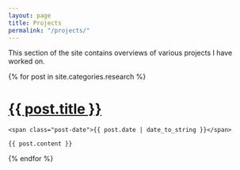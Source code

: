 ```yaml
---
layout: page
title: Projects
permalink: "/projects/"
---
```


This section of the site contains overviews of various projects I have worked on.

<div class="posts">
  {% for post in site.categories.research %}
  <div class="post">
    <h1 class="post-title">
      <a href="{{ post.url }}">
        {{ post.title }}
      </a>
    </h1>

    <span class="post-date">{{ post.date | date_to_string }}</span>

    {{ post.content }}
  </div>
  {% endfor %}
</div>
